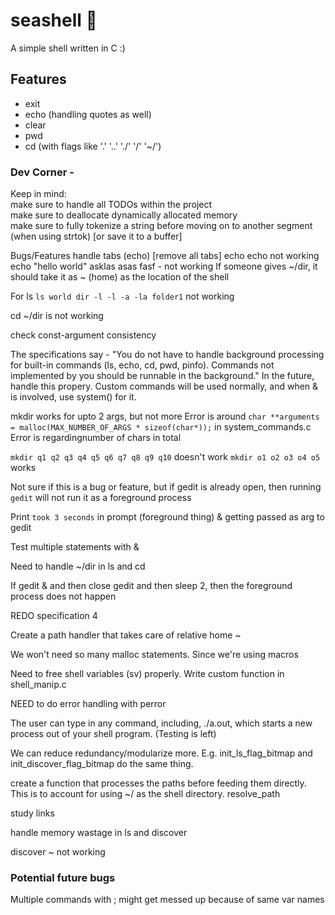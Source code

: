 # seashell 🐚
A simple shell written in C :)


## Features
* exit  
* echo (handling quotes as well)  
* clear  
* pwd  
* cd (with flags like '.' '..' './' '/' '~/')  





### Dev Corner -
Keep in mind:  
make sure to handle all TODOs within the project  
make sure to deallocate dynamically allocated memory  
make sure to fully tokenize a string before moving on to another segment (when using strtok) [or save it to a buffer]  

Bugs/Features
handle tabs (echo) [remove all tabs]
echo echo not working
echo "hello   world" asklas asas fasf - not working
If someone gives ~/dir, it should take it as ~ (home) as the location of the shell

For ls `ls world dir -l -l -a -la folder1` not working


cd ~/dir is not working

check const-argument consistency


The specifications say - "You do not have to handle background processing for built-in commands (ls, echo, cd, pwd, pinfo). Commands not implemented by you should be runnable in the background."
In the future, handle this propery. Custom commands will be used normally, and when & is involved, use system() for it.


mkdir works for upto 2 args, but not more
Error is around `char **arguments = malloc(MAX_NUMBER_OF_ARGS * sizeof(char*));` in system_commands.c
Error is regardingnumber of chars in total

`mkdir q1 q2 q3 q4 q5 q6 q7 q8 q9 q10` doesn't work
`mkdir o1 o2 o3 o4 o5` works

Not sure if this is a bug or feature, but if gedit is already open, then running `gedit` will not run it as a foreground process


Print `took 3 seconds` in prompt (foreground thing)
& getting passed as arg to gedit

Test multiple statements with &

Need to handle ~/dir in ls and cd

If gedit & and then close gedit and then sleep 2, then the foreground process does not happen

REDO specification 4

Create a path handler that takes care of relative home ~


We won't need so many malloc statements. Since we're using macros

Need to free shell variables (sv) properly.
Write custom function in shell_manip.c

NEED to do error handling with perror

The user can type in any command, including, ./a.out, which starts a new process out of your shell program. (Testing is left)

We can reduce redundancy/modularize more. E.g. init_ls_flag_bitmap and init_discover_flag_bitmap do the same thing.

create a function that processes the paths before feeding them directly. This is to account for using ~/ as the shell directory. resolve_path

study links

handle memory wastage in ls and discover

discover ~ not working

### Potential future bugs
Multiple commands with ; might get messed up because of same var names